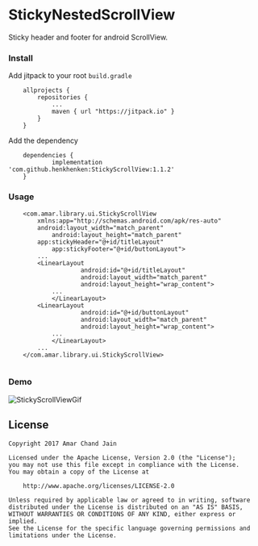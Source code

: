 # StickyNestedScrollView
Sticky header and footer for android ScrollView.

### Install

Add jitpack to your root `build.gradle`
```
	allprojects {
		repositories {
			...
			maven { url "https://jitpack.io" }
		}
	}
```

Add the dependency
```
	dependencies {
	        implementation 'com.github.henkhenken:StickyScrollView:1.1.2'
	}

```

### Usage
```
	<com.amar.library.ui.StickyScrollView
   		xmlns:app="http://schemas.android.com/apk/res-auto"
		android:layout_width="match_parent"
    		android:layout_height="match_parent"
		app:stickyHeader="@+id/titleLayout"
    		app:stickyFooter="@+id/buttonLayout">
		...
		<LinearLayout
            		android:id="@+id/titleLayout"
            		android:layout_width="match_parent"
            		android:layout_height="wrap_content">
			...
        	</LinearLayout>		
		<LinearLayout
            		android:id="@+id/buttonLayout"
            		android:layout_width="match_parent"
            		android:layout_height="wrap_content">
			...
        	</LinearLayout>	
		...
	</com.amar.library.ui.StickyScrollView>
	
```

### Demo
![StickyScrollViewGif](demo/StickyScroll.gif)


License
-------

    Copyright 2017 Amar Chand Jain

    Licensed under the Apache License, Version 2.0 (the "License");
    you may not use this file except in compliance with the License.
    You may obtain a copy of the License at

        http://www.apache.org/licenses/LICENSE-2.0

    Unless required by applicable law or agreed to in writing, software
    distributed under the License is distributed on an "AS IS" BASIS,
    WITHOUT WARRANTIES OR CONDITIONS OF ANY KIND, either express or implied.
    See the License for the specific language governing permissions and
    limitations under the License.
